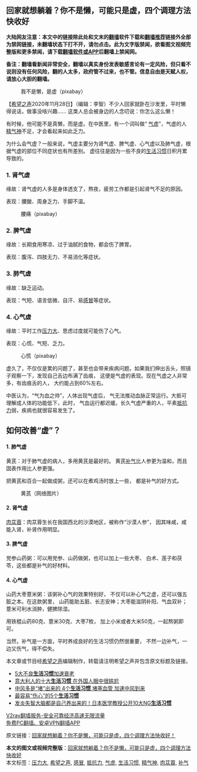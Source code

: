  <h2>回家就想躺着？你不是懒，可能只是虚，四个调理方法快收好</h2> <p class="notice"><b>大陆网友注意：本文中的链接除此处和文末的<a href="https://github.com/bannedbook/fanqiang" >翻墙</a>软件下载和<a href="https://github.com/killgcd/justmysocks/blob/master/README.md">翻墙推荐</a>链接外全部为禁网链接，未翻墙状态下打不开，请勿点击。此为文字版禁闻，欲看图文视频完整版和更多禁闻，请下载<a href="https://github.com/bannedbook/fanqiang">翻墙软件或APP</a>后翻墙上禁闻网。</p><p>备注：翻墙看新闻非常安全，翻墙以真实身份发表敏感言论有一定风险，但只看不说则没有任何风险，翻的人太多，政府管不过来，也不管。信息自由是天赋人权，请放心大胆的翻墙。</b></p>  <div class="entry"> <figure><figcaption>我不是懒，是虚（pixabay）</figcaption></figure> <p>【<span class='wp_keywordlink_affiliate'><a href="https://www.soundofhope.org" title="希望之声" target="_blank">希望之声</a></span>2020年11月28日】（编辑：李智）不少人回家就卧在沙发里，平时懒得说话，做事没啥兴趣…… 这类人总会被身边的人念叨说：你怎么这么懒！</p> <p>有时候，他可能不是真懒，而是虚。在中医里，有一个词叫做“ <a href="https://www.bannedbook.org/bnews/tag/%E6%B0%94%E8%99%9A/" class="st_tag internal_tag" rel="tag" title="标签 气虚 下的日志">气虚</a>”，气虚的人<a href="https://www.bannedbook.org/bnews/tag/%E7%B2%BE%E6%B0%94%E7%A5%9E/" class="st_tag internal_tag" rel="tag" title="标签 精气神 下的日志">精气神</a>不足，才会看起来如此乏力。</p> <p>为什么会气虚？一般来说，气虚主要分为肾气虚、脾气虚、心气虚以及肺气虚，根据气虚的部位不同症状也有所差别。 虚往往是因为一些不良的<a href="https://www.bannedbook.org/bnews/tag/%E7%94%9F%E6%B4%BB%E4%B9%A0%E6%83%AF/" class="st_tag internal_tag" rel="tag" title="标签 生活习惯 下的日志">生活习惯</a>日积月累导致的。</p> <h3><strong>1. 肾气虚</strong></h3> <p>缘故：肾气虚的人多是身体透支了，熬夜，疲劳工作都是引起肾气不足的原因。</p> <p>表现：腰酸、周身乏力、手脚不温。</p>  <figure><figcaption> 腰痛（pixabay）</figcaption></figure> <h3><strong>2. 脾气虚</strong></h3> <p>缘故：长期食用寒凉、过于油腻的食物，都会伤了脾胃。</p> <p>表现：腹泻、四肢无力、不易消化等症状。</p> <h3><strong>3. 肺气虚</strong></h3> <p>缘故：缺乏运动。</p> <p>表现：气短、语言低微、自汗、易<a href="https://www.bannedbook.org/bnews/tag/%E6%84%9F%E5%86%92/" class="st_tag internal_tag" rel="tag" title="标签 感冒 下的日志">感冒</a>等症状。</p> <h3><strong>4. 心气虚</strong></h3> <p>缘故：平时工作<a href="https://www.bannedbook.org/bnews/tag/%E5%8E%8B%E5%8A%9B%E5%A4%A7/" class="st_tag internal_tag" rel="tag" title="标签 压力大 下的日志">压力大</a>、思虑过度就可能伤了心气。</p>  <p>表现：心慌、气短、乏力。</p> <figure><figcaption> 心慌（pixabay）</figcaption></figure> <p>虚久了，不仅仅是累的问题了，甚至也会带来疾病问题。如果我们伸出舌头，照镜子观察一下，发现自己舌边布满了齿痕， 这便是气虚的表现。现在气虚之人非常多，有齿痕舌的人， 大约能占到60%左右。</p> <p>中医认为，“气为血之帅”，人体出现气虚后， 气无法推动血脉正常运行。大抵可理解成人体的功能低下，此时， 气血运行都迟缓。长久气虚严重的人，平素<a href="https://www.bannedbook.org/bnews/tag/%E6%8A%B5%E6%8A%97%E5%8A%9B/" class="st_tag internal_tag" rel="tag" title="标签 抵抗力 下的日志">抵抗力</a>弱，疾病也就很容易发生了。</p> <h2><strong>如何改善“虚”？</strong></h2> <h4><strong>1. 肺气虚</strong></h4> <p>黄芪：对于肺气虚的病人，多用黄芪是最好的。 黄芪<a href="https://www.bannedbook.org/bnews/tag/%e8%a1%a5%e6%b0%94/" class="st_tag internal_tag" rel="tag" title="标签 补气 下的日志">补气</a>比人参更为温和，而且固表作用比人参更强。</p> <p>把黄芪和百合一起做成粥，还可以在煮鸡汤时放上一些， 都是补气的好方式。</p>  <figure><figcaption> 黄芪（网络图片）</figcaption></figure> <h4><strong>2. 肾气虚</strong></h4> <p><a href="https://www.bannedbook.org/bnews/tag/%E8%82%89%E8%8B%81%E8%93%89/" class="st_tag internal_tag" rel="tag" title="标签 肉苁蓉 下的日志">肉苁蓉</a>：肉苁蓉生长在我国西北的沙漠地区，被称作“沙漠人参”， 因其味咸，咸能入肾，补肾作用明显。</p> <h4><strong>3. 脾气虚</strong></h4> <p>党参山药粥：可以用党参、山药做粥，也可以加上一些大枣、 白术、莲子和茯苓，这些都是补气的好材料。</p> <h4><strong>4. 心气虚</strong></h4> <p>山药大枣薏米粥：该粥补心气的效果特别好， 不仅可以补心气之虚，还可以强五脏之本。在这款粥里， 山药能助五脏、长志安神；大枣能滋阴补阳、气血双补； 薏米可利水消肿，健脾除湿。</p> <p>用铁棍山药80克、薏米30克、大枣7枚， 加上小米或者大米50克，一起熬粥即可。</p> <p>当然，补气是一方面，平时养成良好的生活习惯仍然很重要， 不然一边补气，一边又伤气，得不偿失。</p>  <p>本文章或节目经<a href="https://www.bannedbook.org/bnews/tag/%e5%b8%8c%e6%9c%9b%e4%b9%8b%e5%a3%b0/" class="st_tag internal_tag" rel="tag" title="标签 希望之声 下的日志">希望之声</a>编辑制作，转载请注明希望之声并包含原文标题及链接。</p> <ul class='op-related-articles' title='相关阅读'> <li><a href='https://www.bannedbook.org/bnews/health/20201021/1417499.html' target='_blank'>5大不良<b>生活习惯</b>加速衰老</a></li> <li><a href='https://www.bannedbook.org/bnews/comments/20201007/1409262.html' target='_blank'>意大利人的十大<b>生活习惯</b> 在外国人眼中很尴尬</a></li> <li><a href='https://www.bannedbook.org/bnews/health/20200815/1380584.html' target='_blank'>中风多是“堵”出来的 4个<b>生活习惯</b> 堵塞血管 加速中风到来</a></li> <li><a href='https://www.bannedbook.org/bnews/health/20200716/1361652.html' target='_blank'>最容易“伤心”的5个<b>生活习惯</b></a></li> <li><a href='https://www.bannedbook.org/bnews/health/20200606/1340596.html' target='_blank'>发炎失智大脑都是自己养出来的！日本医学教授公开10大NG<b>生活习惯</b></a></li> </ul> <p class="texttj"> <a href="https://www.bannedbook.org/forum23/topic22702.html" target="_blank">V2ray翻墙服务-安全可靠经济高速无限流量</a><br/> <a href="https://github.com/bannedbook/fanqiang/wiki/%E7%A6%81%E9%97%BB%E7%BD%91%E5%AE%89%E5%8D%93%E7%BF%BB%E5%A2%99%E6%96%B0%E9%97%BBAPP" target="_blank">免费PC翻墙、安卓VPN翻墙APP</a></p><p>原文链接：<a class="src_link"  href="https://www.soundofhope.org/post/266872" target="_blank">回家就想躺着？你不是懒，可能只是虚，四个调理方法快收好！</a></p><a name='sharetosocial'></a>       <div><b>本文的图文或视频完整版</b>：<a href='https://www.bannedbook.org/bnews/comments/20201128/1438719.html'>回家就想躺着？你不是懒，可能只是虚，四个调理方法快收好</a></div>  </div><!--END ENTRY--> <div class="postfooter"> <div>本文标签：<a href="https://www.bannedbook.org/bnews/tag/%E5%8E%8B%E5%8A%9B%E5%A4%A7/" rel="tag">压力大</a>, <a href="https://www.bannedbook.org/bnews/tag/%e5%b8%8c%e6%9c%9b%e4%b9%8b%e5%a3%b0/" rel="tag">希望之声</a>, <a href="https://www.bannedbook.org/bnews/tag/%E6%84%9F%E5%86%92/" rel="tag">感冒</a>, <a href="https://www.bannedbook.org/bnews/tag/%E6%8A%B5%E6%8A%97%E5%8A%9B/" rel="tag">抵抗力</a>, <a href="https://www.bannedbook.org/bnews/tag/%E6%B0%94%E8%99%9A/" rel="tag">气虚</a>, <a href="https://www.bannedbook.org/bnews/tag/%E7%94%9F%E6%B4%BB%E4%B9%A0%E6%83%AF/" rel="tag">生活习惯</a>, <a href="https://www.bannedbook.org/bnews/tag/%E7%B2%BE%E6%B0%94%E7%A5%9E/" rel="tag">精气神</a>, <a href="https://www.bannedbook.org/bnews/tag/%E8%82%89%E8%8B%81%E8%93%89/" rel="tag">肉苁蓉</a>, <a href="https://www.bannedbook.org/bnews/tag/%e8%a1%a5%e6%b0%94/" rel="tag">补气</a></div>  </div><!--END POSTFOOTER--> 